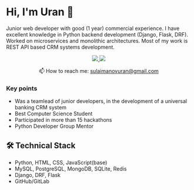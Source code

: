 # Hi, I'm Uran 👋
Junior web developer with good (1 year) commercial experience. I have excellent knowledge in Python backend development (Django, Flask, DRF). Worked on microservices and monolithic architectures. Most of my work is REST API based CRM systems development.
<!-- 
<p align='center'>
   <a href="https://github-readme-stats.vercel.app/api?username=romankh3&show_icons=true&count_private=true"><img
           height=150
           src="https://github-readme-stats.vercel.app/api?username=romankh3&show_icons=true&count_private=true"/></a>
   <a href="https://github.com/romankh3/github-readme-stats"><img height=150
                                                                  src="https://github-readme-stats.vercel.app/api/top-langs/?username=romankh3&layout=compact"/></a>
</p> -->

<p align='center'>
   <a href="https://www.linkedin.com/in/uran-sulaimanov-587228249/">
       <img src="https://img.shields.io/badge/linkedin-%230077B5.svg?&style=for-the-badge&logo=linkedin&logoColor=white"/>
   </a>
   <a href="https://t.me/TathamWarter">
       <img src="https://img.shields.io/badge/Telegram-2CA5E0?style=for-the-badge&logo=telegram&logoColor=white"/>
   </a>
<p align='center'>
   📫 How to reach me: <a href='mailto:sulaimanovuran@gmail.com'>sulaimanovuran@gmail.com</a>
</p>


### Key points
*   Was a teamlead of junior developers, in the development of a universal banking CRM system
*   Best Computer Science Student
*   Participated in more than 15 hackathons
*   Python Developer Group Mentor

## 🛠 Technical Stack
*   Python, HTML, CSS, JavaScript(base)
*   MySQL, PostgreSQL, MongoDB, SQLite, Redis
*   Django, DRF, Flask
*   GitHub/GitLab


